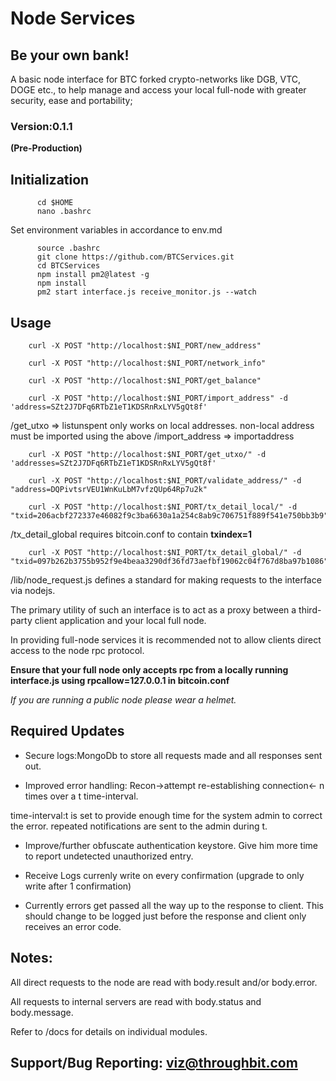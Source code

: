 # Node Services

## Be your own bank!

A basic node interface for BTC forked crypto-networks like DGB, VTC, DOGE etc., to help manage and access your local full-node with greater security, ease and portability;

### Version:0.1.1
**(Pre-Production)**

## Initialization

          cd $HOME
          nano .bashrc

Set environment variables in accordance to env.md

          source .bashrc
          git clone https://github.com/BTCServices.git
          cd BTCServices
          npm install pm2@latest -g
          npm install
          pm2 start interface.js receive_monitor.js --watch

## Usage

        curl -X POST "http://localhost:$NI_PORT/new_address"

        curl -X POST "http://localhost:$NI_PORT/network_info"

        curl -X POST "http://localhost:$NI_PORT/get_balance"

        curl -X POST "http://localhost:$NI_PORT/import_address" -d 'address=SZt2J7DFq6RTbZ1eT1KDSRnRxLYV5gQt8f'

/get_utxo => listunspent only works on local addresses. non-local address must be imported using the above /import_address => importaddress

        curl -X POST "http://localhost:$NI_PORT/get_utxo/" -d 'addresses=SZt2J7DFq6RTbZ1eT1KDSRnRxLYV5gQt8f'

        curl -X POST "http://localhost:$NI_PORT/validate_address/" -d "address=DQPivtsrVEU1WnKuLbM7vfzQUp64Rp7u2k"

        curl -X POST "http://localhost:$NI_PORT/tx_detail_local/" -d "txid=206acbf272337e46082f9c3ba6630a1a254c8ab9c706751f889f541e750bb3b9"

/tx_detail_global requires bitcoin.conf to contain **txindex=1**

        curl -X POST "http://localhost:$NI_PORT/tx_detail_global/" -d "txid=097b262b3755b952f9e4beaa3290df36fd73aefbf19062c04f767d8ba97b1086"



/lib/node_request.js defines a standard for making requests to the interface via nodejs.

The primary utility of such an interface is to act as a proxy between a third-party client application and your local full node.

In providing full-node services it is recommended not to allow clients direct access to the node rpc protocol.

**Ensure that your full node only accepts rpc from a locally running interface.js using **rpcallow=127.0.0.1** in bitcoin.conf**


*If you are running a public node please wear a helmet.*

## Required Updates

* Secure logs:MongoDb to store all requests made and all responses sent out.

* Improved error handling: Recon->attempt re-establishing connection<- n times over a t time-interval.

time-interval:t is set to provide enough time for the system admin to correct the error.
repeated notifications are sent to the admin during t.

* Improve/further obfuscate authentication keystore. Give him more time to report undetected unauthorized entry.

* Receive Logs currenly write on every confirmation (upgrade to only write after 1 confirmation)

* Currently errors get passed all the way up to the response to client. This should change to be logged just before the response and client only receives an error code.

## Notes:

All direct requests to the node are read with body.result and/or body.error.

All requests to internal servers are read with body.status and body.message.

Refer to /docs for details on individual modules.

## Support/Bug Reporting: viz@throughbit.com
